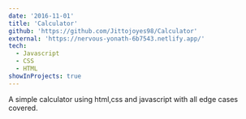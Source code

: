 ```yaml
---
date: '2016-11-01'
title: 'Calculator'
github: 'https://github.com/Jittojoyes98/Calculator'
external: 'https://nervous-yonath-6b7543.netlify.app/'
tech:
  - Javascript
  - CSS
  - HTML
showInProjects: true
---
```


A simple calculator using html,css and javascript with all edge cases covered.
